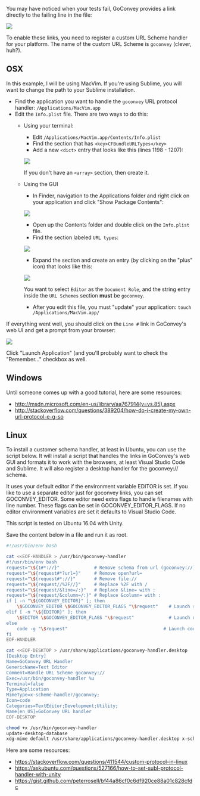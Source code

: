 You may have noticed when your tests fail, GoConvey provides a link directly to the failing line in the file:

![](http://i.imgur.com/6n5Hn8I.gif)

To enable these links, you need to register a custom URL Scheme handler for your platform. The name of the custom URL Scheme is `goconvey` (clever, huh?).

## OSX

In this example, I will be using MacVim. If you're using Sublime, you will want to change the path to your Sublime installation.

* Find the application you want to handle the `goconvey` URL protocol handler: `/Applications/MacVim.app`
* Edit the `Info.plist` file. There are two ways to do this:
    * Using your terminal:
        * Edit `/Applications/MacVim.app/Contents/Info.plist`
        * Find the section that has `<key>CFBundleURLTypes</key>`
        * Add a new `<dict>` entry that looks like this (lines 1198 - 1207):

        ![](http://i.imgur.com/b5HR4VZ.gif)

        If you don't have an `<array>` section, then create it.

    * Using the GUI
        * In Finder, navigation to the Applications folder and right click on your application and click "Show Package Contents":

        ![](http://i.imgur.com/RyAfLio.gif)

        * Open up the Contents folder and double click on the `Info.plist` file.
        * Find the section labeled `URL types`:

        ![](http://i.imgur.com/HeiAYnz.png)

        * Expand the section and create an entry (by clicking on the "plus" icon) that looks like this:

        ![](http://i.imgur.com/WPxI9lC.png)

        You want to select `Editor` as the `Document Role`, and the string entry inside the `URL Schemes` section **must** be `goconvey`.

        * After you edit this file, you must "update" your application: `touch /Applications/MacVim.app/`

If everything went well, you should click on the `Line #` link in GoConvey's web UI and get a prompt from your browser:

![](http://i.imgur.com/j2kpKwy.png)

Click "Launch Application" (and you'll probably want to check the "Remember..." checkbox as well.

## Windows

Until someone comes up with a good tutorial, here are some resources:

- http://msdn.microsoft.com/en-us/library/aa767914(v=vs.85).aspx
- http://stackoverflow.com/questions/389204/how-do-i-create-my-own-url-protocol-e-g-so

## Linux
To install a customer schema handler, at least in Ubuntu, you can use the script below. It will install a script that handles the links in GoConvey's web GUI and formats it to work with the browsers, at least Visual Studio Code and Sublime. It will also register a desktop handler for the goconvey:// schema.

It uses your default editor if the environment variable EDITOR is set.
If you like to use a separate editor just for goconvey links, you can set GOCONVEY_EDITOR.
Some editor need extra flags to handle filenames with line number. These flags can be set in GOCONVEY_EDITOR_FLAGS.
If no editor environment variables are set it defaults to Visual Studio Code.

This script is tested on Ubuntu 16.04 with Unity.

Save the content below in a file and run it as root.
```bash
#!/usr/bin/env bash

cat <<EOF-HANDLER > /usr/bin/goconvey-handler
#!/usr/bin/env bash
request="\${1#*://}"             # Remove schema from url (goconvey://)
request="\${request#*?url=}"     # Remove open?url=
request="\${request#*://}"       # Remove file://
request="\${request//%2F//}"     # Replace %2F with /
request="\${request/&line=/:}"   # Replace &line= with :
request="\${request/&column=/:}" # Replace &column= with :
if [ -n "\${GOCONVEY_EDITOR}" ]; then
    \$GOCONVEY_EDITOR \$GOCONVEY_EDITOR_FLAGS "\$request"    # Launch specified goconvey editor
elif [ -n "\${EDITOR}" ]; then
    \$EDITOR \$GOCONVEY_EDITOR_FLAGS "\$request"             # Launch default editor
else
    code -g "\$request"                                    # Launch code as editor
fi
EOF-HANDLER

cat <<EOF-DESKTOP > /usr/share/applications/goconvey-handler.desktop
[Desktop Entry]
Name=GoConvey URL Handler
GenericName=Text Editor
Comment=Handle URL Scheme goconvey://
Exec=/usr/bin/goconvey-handler %u
Terminal=false
Type=Application
MimeType=x-scheme-handler/goconvey;
Icon=code
Categories=TextEditor;Development;Utility;
Name[en_US]=GoConvey URL handler
EOF-DESKTOP

chmod +x /usr/bin/goconvey-handler
update-desktop-database
xdg-mime default /usr/share/applications/goconvey-handler.desktop x-scheme-handler/goconvey
```

Here are some resources:

- https://stackoverflow.com/questions/411544/custom-protocol-in-linux
- https://askubuntu.com/questions/527166/how-to-set-subl-protocol-handler-with-unity
- https://gist.github.com/peterrosell/bf44a86cf0c6df920ce88a01c828cfdc